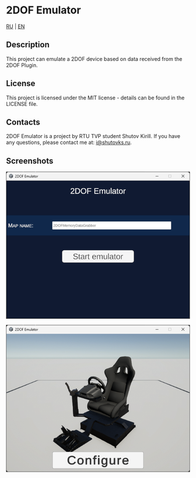 # 2DOF Emulator

[RU](README.md) | [EN](README_ENG.md)

## Description

This project can emulate a 2DOF device based on data received from the 2DOF Plugin.

## License

This project is licensed under the MIT license - details can be found in the LICENSE file.

## Contacts

2DOF Emulator is a project by RTU TVP student Shutov Kirill. If you have any questions, please contact me at: i@shutovks.ru.

## Screenshots

![Settings window](resources/images/image_1.png)

![Emulator window](resources/images/image_2.png)

